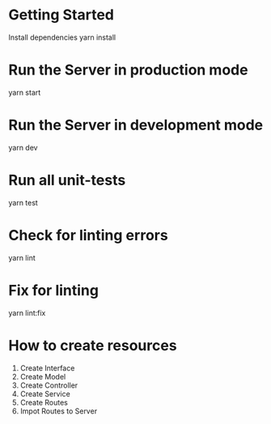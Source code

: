 # Getting Started
Install dependencies
yarn install

# Run the Server in production mode
yarn start

# Run the Server in development mode
yarn dev

# Run all unit-tests
yarn test

# Check for linting errors
yarn lint

# Fix for linting
yarn lint:fix

# How to create resources
1. Create Interface
2. Create Model
3. Create Controller
4. Create Service
5. Create Routes
6. Impot Routes to Server